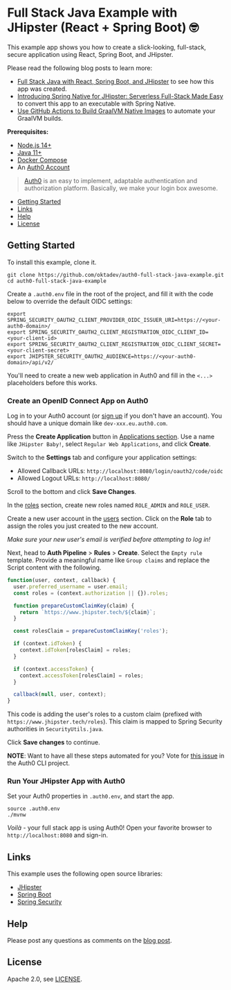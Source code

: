 # Full Stack Java Example with JHipster (React + Spring Boot) 🤓

This example app shows you how to create a slick-looking, full-stack, secure application using React, Spring Boot, and JHipster.

Please read the following blog posts to learn more:

- [Full Stack Java with React, Spring Boot, and JHipster][blog] to see how this app was created.
- [Introducing Spring Native for JHipster: Serverless Full-Stack Made Easy][blog-spring-native] to convert this app to an executable with Spring Native.
- [Use GitHub Actions to Build GraalVM Native Images][blog-github-graalvm] to automate your GraalVM builds.

**Prerequisites:**

- [Node.js 14+](https://nodejs.org/)
- [Java 11+](https://sdkman.io)
- [Docker Compose](https://docs.docker.com/compose/install/)
- An [Auth0 Account](https://auth0.com/signup)

> [Auth0](https://auth0.com) is an easy to implement, adaptable authentication and authorization platform. Basically, we make your login box awesome.

- [Getting Started](#getting-started)
- [Links](#links)
- [Help](#help)
- [License](#license)

## Getting Started

To install this example, clone it.

```
git clone https://github.com/oktadev/auth0-full-stack-java-example.git
cd auth0-full-stack-java-example
```

Create a `.auth0.env` file in the root of the project, and fill it with the code below to override the default OIDC settings:

```shell
export SPRING_SECURITY_OAUTH2_CLIENT_PROVIDER_OIDC_ISSUER_URI=https://<your-auth0-domain>/
export SPRING_SECURITY_OAUTH2_CLIENT_REGISTRATION_OIDC_CLIENT_ID=<your-client-id>
export SPRING_SECURITY_OAUTH2_CLIENT_REGISTRATION_OIDC_CLIENT_SECRET=<your-client-secret>
export JHIPSTER_SECURITY_OAUTH2_AUDIENCE=https://<your-auth0-domain>/api/v2/
```

You'll need to create a new web application in Auth0 and fill in the `<...>` placeholders before this works.

### Create an OpenID Connect App on Auth0

Log in to your Auth0 account (or [sign up](https://auth0.com/signup) if you don't have an account). You should have a unique domain like `dev-xxx.eu.auth0.com`.

Press the **Create Application** button in [Applications section](https://manage.auth0.com/#/applications). Use a name like `JHipster Baby!`, select `Regular Web Applications`, and click **Create**.

Switch to the **Settings** tab and configure your application settings:

- Allowed Callback URLs: `http://localhost:8080/login/oauth2/code/oidc`
- Allowed Logout URLs: `http://localhost:8080/`

Scroll to the bottom and click **Save Changes**.

In the [roles](https://manage.auth0.com/#/roles) section, create new roles named `ROLE_ADMIN` and `ROLE_USER`.

Create a new user account in the [users](https://manage.auth0.com/#/users) section. Click on the **Role** tab to assign the roles you just created to the new account.

_Make sure your new user's email is verified before attempting to log in!_

Next, head to **Auth Pipeline** > **Rules** > **Create**. Select the `Empty rule` template. Provide a meaningful name like `Group claims` and replace the Script content with the following.

```js
function(user, context, callback) {
  user.preferred_username = user.email;
  const roles = (context.authorization || {}).roles;

  function prepareCustomClaimKey(claim) {
    return `https://www.jhipster.tech/${claim}`;
  }

  const rolesClaim = prepareCustomClaimKey('roles');

  if (context.idToken) {
    context.idToken[rolesClaim] = roles;
  }

  if (context.accessToken) {
    context.accessToken[rolesClaim] = roles;
  }

  callback(null, user, context);
}
```

This code is adding the user's roles to a custom claim (prefixed with `https://www.jhipster.tech/roles`). This claim is mapped to Spring Security authorities in `SecurityUtils.java`.

Click **Save changes** to continue.

**NOTE**: Want to have all these steps automated for you? Vote for [this issue](https://github.com/auth0/auth0-cli/issues/351) in the Auth0 CLI project.

### Run Your JHipster App with Auth0

Set your Auth0 properties in `.auth0.env`, and start the app.

```shell
source .auth0.env
./mvnw
```

_Voilà_ - your full stack app is using Auth0! Open your favorite browser to `http://localhost:8080` and sign-in.

## Links

This example uses the following open source libraries:

- [JHipster](https://www.jhipster.tech)
- [Spring Boot](https://spring.io/projects/spring-boot)
- [Spring Security](https://spring.io/projects/spring-security)

## Help

Please post any questions as comments on the [blog post][blog].

## License

Apache 2.0, see [LICENSE](LICENSE).

[blog]: https://auth0.com/blog/full-stack-java-with-react-spring-boot-and-jhipster/
[blog-spring-native]: https://developer.okta.com/blog/2022/03/03/spring-native-jhipster
[blog-github-graalvm]: https://developer.okta.com/blog/2022/04/22/github-actions-graalvm
